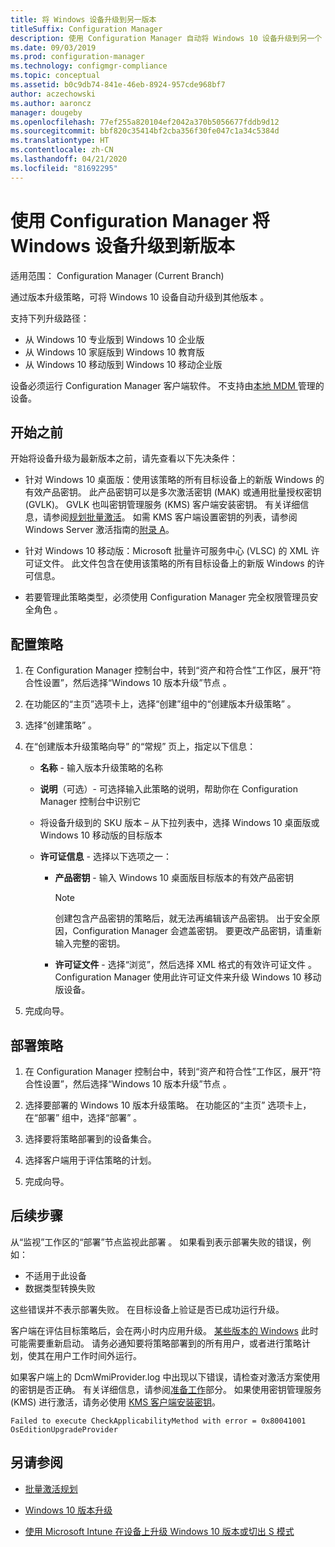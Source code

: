 ```yaml
---
title: 将 Windows 设备升级到另一版本
titleSuffix: Configuration Manager
description: 使用 Configuration Manager 自动将 Windows 10 设备升级到另一个 Windows 版本。
ms.date: 09/03/2019
ms.prod: configuration-manager
ms.technology: configmgr-compliance
ms.topic: conceptual
ms.assetid: b0c9db74-841e-46eb-8924-957cde968bf7
author: aczechowski
ms.author: aaroncz
manager: dougeby
ms.openlocfilehash: 77ef255a820104ef2042a370b5056677fddb9d12
ms.sourcegitcommit: bbf820c35414bf2cba356f30fe047c1a34c5384d
ms.translationtype: HT
ms.contentlocale: zh-CN
ms.lasthandoff: 04/21/2020
ms.locfileid: "81692295"
---
```

# <a name="upgrade-windows-devices-to-a-new-edition-with-configuration-manager"></a>使用 Configuration Manager 将 Windows 设备升级到新版本

适用范围：  Configuration Manager (Current Branch)

通过版本升级策略，可将 Windows 10 设备自动升级到其他版本  。

支持下列升级路径：

- 从 Windows 10 专业版到 Windows 10 企业版
- 从 Windows 10 家庭版到 Windows 10 教育版
- 从 Windows 10 移动版到 Windows 10 移动企业版

设备必须运行 Configuration Manager 客户端软件。 不支持由[本地 MDM ](../../mdm/understand/manage-mobile-devices-with-on-premises-infrastructure.md)管理的设备。

## <a name="before-you-start"></a>开始之前

开始将设备升级为最新版本之前，请先查看以下先决条件：  

- 针对 Windows 10 桌面版：使用该策略的所有目标设备上的新版 Windows 的有效产品密钥。 此产品密钥可以是多次激活密钥 (MAK) 或通用批量授权密钥 (GVLK)。 GVLK 也叫密钥管理服务 (KMS) 客户端安装密钥。 有关详细信息，请参阅[规划批量激活](https://docs.microsoft.com/windows/deployment/volume-activation/plan-for-volume-activation-client)。 如需 KMS 客户端设置密钥的列表，请参阅 Windows Server 激活指南的[附录 A](https://docs.microsoft.com/windows-server/get-started/kmsclientkeys)。 <!--496871-->  

- 针对 Windows 10 移动版：Microsoft 批量许可服务中心 (VLSC) 的 XML 许可证文件。 此文件包含在使用该策略的所有目标设备上的新版 Windows 的许可信息。

- 若要管理此策略类型，必须使用 Configuration Manager 完全权限管理员安全角色  。

## <a name="configure-the-policy"></a>配置策略  

1. 在 Configuration Manager 控制台中，转到“资产和符合性”工作区，展开“符合性设置”，然后选择“Windows 10 版本升级”节点    。  

2. 在功能区的“主页”选项卡上，选择“创建”组中的“创建版本升级策略”    。  

3. 选择“创建策略”  。  

4. 在“创建版本升级策略向导”  的“常规”  页上，指定以下信息：  

    - **名称** - 输入版本升级策略的名称  

    - **说明**（可选）- 可选择输入此策略的说明，帮助你在 Configuration Manager 控制台中识别它  

    - 将设备升级到的 SKU 版本  – 从下拉列表中，选择 Windows 10 桌面版或 Windows 10 移动版的目标版本  

    - **许可证信息** - 选择以下选项之一：  

        - **产品密钥** - 输入 Windows 10 桌面版目标版本的有效产品密钥  

            > [!NOTE]  
            > 创建包含产品密钥的策略后，就无法再编辑该产品密钥。 出于安全原因，Configuration Manager 会遮盖密钥。 要更改产品密钥，请重新输入完整的密钥。  

        - **许可证文件** - 选择“浏览”，然后选择 XML 格式的有效许可证文件  。 Configuration Manager 使用此许可证文件来升级 Windows 10 移动版设备。  

5. 完成向导。  

## <a name="deploy-the-policy"></a>部署策略  

1. 在 Configuration Manager 控制台中，转到“资产和符合性”工作区，展开“符合性设置”，然后选择“Windows 10 版本升级”节点    。  

2. 选择要部署的 Windows 10 版本升级策略。 在功能区的“主页”  选项卡上，在“部署”  组中，选择“部署”  。  

3. 选择要将策略部署到的设备集合。

4. 选择客户端用于评估策略的计划。

5. 完成向导。

## <a name="next-steps"></a>后续步骤

从“监视”工作区的“部署”节点监视此部署   。 如果看到表示部署失败的错误，例如：

- 不适用于此设备 
- 数据类型转换失败 

这些错误并不表示部署失败。 在目标设备上验证是否已成功运行升级。

客户端在评估目标策略后，会在两小时内应用升级。 [某些版本的 Windows](https://docs.microsoft.com/windows/deployment/upgrade/windows-10-edition-upgrades) 此时可能需要重新启动。 请务必通知要将策略部署到的所有用户，或者进行策略计划，使其在用户工作时间外运行。

如果客户端上的 DcmWmiProvider.log  中出现以下错误，请检查对激活方案使用的密钥是否正确。 有关详细信息，请参阅[准备工作](#before-you-start)部分。 如果使用密钥管理服务 (KMS) 进行激活，请务必使用 [KMS 客户端安装密钥](https://docs.microsoft.com/windows-server/get-started/kmsclientkeys)。  <!-- 496871 -->

`Failed to execute CheckApplicabilityMethod with error = 0x80041001 OsEditionUpgradeProvider`

## <a name="see-also"></a>另请参阅

- [批量激活规划](https://docs.microsoft.com/windows/deployment/volume-activation/plan-for-volume-activation-client)

- [Windows 10 版本升级](https://docs.microsoft.com/windows/deployment/upgrade/windows-10-edition-upgrades)

- [使用 Microsoft Intune 在设备上升级 Windows 10 版本或切出 S 模式](https://docs.microsoft.com/intune/edition-upgrade-configure-windows-10)
